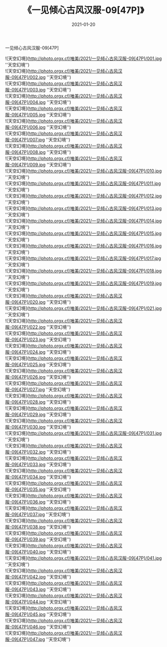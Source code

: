 ﻿---
layout: post
title:  《一见倾心古风汉服-09[47P]》
date:   2021-01-20
img: http://photo.orgx.cf/唯美/2021/一见倾心古风汉服-09[47P]/000.jpg
categories: [美女, 清纯, 唯美]
---

一见倾心古风汉服-09[47P]



![天空幻境](http://photo.orgx.cf/唯美/2021/一见倾心古风汉服-09[47P]/001.jpg ''天空幻境'') <br>
![天空幻境](http://photo.orgx.cf/唯美/2021/一见倾心古风汉服-09[47P]/002.jpg ''天空幻境'') <br>
![天空幻境](http://photo.orgx.cf/唯美/2021/一见倾心古风汉服-09[47P]/003.jpg ''天空幻境'') <br>
![天空幻境](http://photo.orgx.cf/唯美/2021/一见倾心古风汉服-09[47P]/004.jpg ''天空幻境'') <br>
![天空幻境](http://photo.orgx.cf/唯美/2021/一见倾心古风汉服-09[47P]/005.jpg ''天空幻境'') <br>
![天空幻境](http://photo.orgx.cf/唯美/2021/一见倾心古风汉服-09[47P]/006.jpg ''天空幻境'') <br>
![天空幻境](http://photo.orgx.cf/唯美/2021/一见倾心古风汉服-09[47P]/007.jpg ''天空幻境'') <br>
![天空幻境](http://photo.orgx.cf/唯美/2021/一见倾心古风汉服-09[47P]/008.jpg ''天空幻境'') <br>
![天空幻境](http://photo.orgx.cf/唯美/2021/一见倾心古风汉服-09[47P]/009.jpg ''天空幻境'') <br>
![天空幻境](http://photo.orgx.cf/唯美/2021/一见倾心古风汉服-09[47P]/010.jpg ''天空幻境'') <br>
![天空幻境](http://photo.orgx.cf/唯美/2021/一见倾心古风汉服-09[47P]/011.jpg ''天空幻境'') <br>
![天空幻境](http://photo.orgx.cf/唯美/2021/一见倾心古风汉服-09[47P]/012.jpg ''天空幻境'') <br>
![天空幻境](http://photo.orgx.cf/唯美/2021/一见倾心古风汉服-09[47P]/013.jpg ''天空幻境'') <br>
![天空幻境](http://photo.orgx.cf/唯美/2021/一见倾心古风汉服-09[47P]/014.jpg ''天空幻境'') <br>
![天空幻境](http://photo.orgx.cf/唯美/2021/一见倾心古风汉服-09[47P]/015.jpg ''天空幻境'') <br>
![天空幻境](http://photo.orgx.cf/唯美/2021/一见倾心古风汉服-09[47P]/016.jpg ''天空幻境'') <br>
![天空幻境](http://photo.orgx.cf/唯美/2021/一见倾心古风汉服-09[47P]/017.jpg ''天空幻境'') <br>
![天空幻境](http://photo.orgx.cf/唯美/2021/一见倾心古风汉服-09[47P]/018.jpg ''天空幻境'') <br>
![天空幻境](http://photo.orgx.cf/唯美/2021/一见倾心古风汉服-09[47P]/019.jpg ''天空幻境'') <br>
![天空幻境](http://photo.orgx.cf/唯美/2021/一见倾心古风汉服-09[47P]/020.jpg ''天空幻境'') <br>
![天空幻境](http://photo.orgx.cf/唯美/2021/一见倾心古风汉服-09[47P]/021.jpg ''天空幻境'') <br>
![天空幻境](http://photo.orgx.cf/唯美/2021/一见倾心古风汉服-09[47P]/022.jpg ''天空幻境'') <br>
![天空幻境](http://photo.orgx.cf/唯美/2021/一见倾心古风汉服-09[47P]/023.jpg ''天空幻境'') <br>
![天空幻境](http://photo.orgx.cf/唯美/2021/一见倾心古风汉服-09[47P]/024.jpg ''天空幻境'') <br>
![天空幻境](http://photo.orgx.cf/唯美/2021/一见倾心古风汉服-09[47P]/025.jpg ''天空幻境'') <br>
![天空幻境](http://photo.orgx.cf/唯美/2021/一见倾心古风汉服-09[47P]/026.jpg ''天空幻境'') <br>
![天空幻境](http://photo.orgx.cf/唯美/2021/一见倾心古风汉服-09[47P]/027.jpg ''天空幻境'') <br>
![天空幻境](http://photo.orgx.cf/唯美/2021/一见倾心古风汉服-09[47P]/028.jpg ''天空幻境'') <br>
![天空幻境](http://photo.orgx.cf/唯美/2021/一见倾心古风汉服-09[47P]/029.jpg ''天空幻境'') <br>
![天空幻境](http://photo.orgx.cf/唯美/2021/一见倾心古风汉服-09[47P]/030.jpg ''天空幻境'') <br>
![天空幻境](http://photo.orgx.cf/唯美/2021/一见倾心古风汉服-09[47P]/031.jpg ''天空幻境'') <br>
![天空幻境](http://photo.orgx.cf/唯美/2021/一见倾心古风汉服-09[47P]/032.jpg ''天空幻境'') <br>
![天空幻境](http://photo.orgx.cf/唯美/2021/一见倾心古风汉服-09[47P]/033.jpg ''天空幻境'') <br>
![天空幻境](http://photo.orgx.cf/唯美/2021/一见倾心古风汉服-09[47P]/034.jpg ''天空幻境'') <br>
![天空幻境](http://photo.orgx.cf/唯美/2021/一见倾心古风汉服-09[47P]/035.jpg ''天空幻境'') <br>
![天空幻境](http://photo.orgx.cf/唯美/2021/一见倾心古风汉服-09[47P]/036.jpg ''天空幻境'') <br>
![天空幻境](http://photo.orgx.cf/唯美/2021/一见倾心古风汉服-09[47P]/037.jpg ''天空幻境'') <br>
![天空幻境](http://photo.orgx.cf/唯美/2021/一见倾心古风汉服-09[47P]/038.jpg ''天空幻境'') <br>
![天空幻境](http://photo.orgx.cf/唯美/2021/一见倾心古风汉服-09[47P]/039.jpg ''天空幻境'') <br>
![天空幻境](http://photo.orgx.cf/唯美/2021/一见倾心古风汉服-09[47P]/040.jpg ''天空幻境'') <br>
![天空幻境](http://photo.orgx.cf/唯美/2021/一见倾心古风汉服-09[47P]/041.jpg ''天空幻境'') <br>
![天空幻境](http://photo.orgx.cf/唯美/2021/一见倾心古风汉服-09[47P]/042.jpg ''天空幻境'') <br>
![天空幻境](http://photo.orgx.cf/唯美/2021/一见倾心古风汉服-09[47P]/043.jpg ''天空幻境'') <br>
![天空幻境](http://photo.orgx.cf/唯美/2021/一见倾心古风汉服-09[47P]/044.jpg ''天空幻境'') <br>
![天空幻境](http://photo.orgx.cf/唯美/2021/一见倾心古风汉服-09[47P]/045.jpg ''天空幻境'') <br>
![天空幻境](http://photo.orgx.cf/唯美/2021/一见倾心古风汉服-09[47P]/046.jpg ''天空幻境'') <br>
![天空幻境](http://photo.orgx.cf/唯美/2021/一见倾心古风汉服-09[47P]/047.jpg ''天空幻境'') <br>